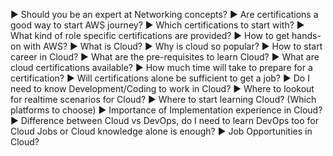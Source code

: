 ► Should you be an expert at Networking concepts?
► Are certifications a good way to start AWS journey?
► Which certifications to start with?
► What kind of role specific certifications are provided?
► How to get hands-on with AWS?
► What is Cloud?
► Why is cloud so popular?
► How to start career in Cloud?
► What are the pre-requisites to learn Cloud? 
► What are cloud certifications available?
► How much time will take to prepare for a certification?
► Will certifications alone be sufficient to get a job?
► Do I need to know Development/Coding to work in Cloud?
► Where to lookout for realtime scenarios for Cloud?
► Where to start learning Cloud? (Which platforms to choose)
► Importance of Implementation experience in Cloud?
► Difference between Cloud vs DevOps, do I need to learn DevOps too for Cloud Jobs or Cloud knowledge alone is enough?
► Job Opportunities in Cloud?
